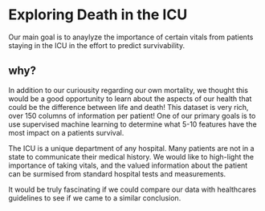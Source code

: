 # Exploring Death in the ICU
 
Our main goal is to anaylyze the importance of certain vitals from patients staying in the ICU in the effort to predict survivability. 

## why?

In addition to our curiousity regarding our own mortality, we thought this would be a good opportunity to learn about the aspects of our health that could be the difference between life and death! This dataset is very rich, over 150 columns of information per patient! One of our primary goals is to use supervised machine learning to determine what 5-10 features have the most impact on a patients survival. 

The ICU is a unique department of any hospital. Many patients are not in a state to communicate their medical history. We would like to high-light the importance of taking vitals, and the valued information about the patient can be surmised from standard hospital tests and measurements. 



It would be truly fascinating if we could compare our data with healthcares guidelines to see if we came to a similar conclusion. 








